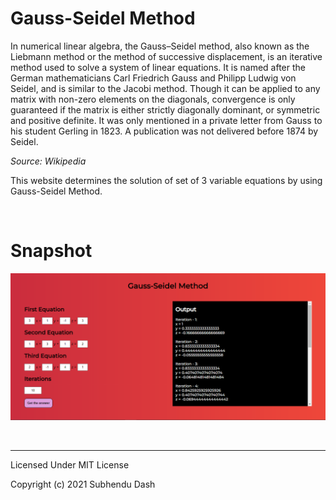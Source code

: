 # Gauss-Seidel Method

In numerical linear algebra, the Gauss–Seidel method, also known as the Liebmann method or the method of successive displacement, is an iterative method used to solve a system of linear equations. It is named after the German mathematicians Carl Friedrich Gauss and Philipp Ludwig von Seidel, and is similar to the Jacobi method. Though it can be applied to any matrix with non-zero elements on the diagonals, convergence is only guaranteed if the matrix is either strictly diagonally dominant, or symmetric and positive definite. It was only mentioned in a private letter from Gauss to his student Gerling in 1823. A publication was not delivered before 1874 by Seidel.

<i>Source: Wikipedia</i>

This website determines the solution of set of 3 variable equations by using Gauss-Seidel Method.

<br>

# Snapshot

![Snapshot-1](assets/snapshot.png)

<br><hr>

Licensed Under MIT License

Copyright (c) 2021 Subhendu Dash
